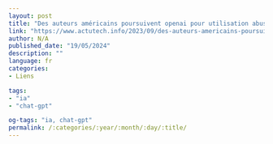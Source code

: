 ```yaml
---
layout: post
title: "Des auteurs américains poursuivent openai pour utilisation abusive de leur travail"
link: "https://www.actutech.info/2023/09/des-auteurs-americains-poursuivent.html"
author: N/A
published_date: "19/05/2024"
description: ""
language: fr
categories:
- Liens

tags:
- "ia"
- "chat-gpt"

og-tags: "ia, chat-gpt"
permalink: /:categories/:year/:month/:day/:title/
---
```

